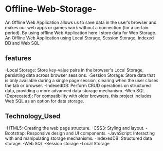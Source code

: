 # Offline-Web-Storage-
An Offline Web Application allows us to save data in the user’s browser and makes our web
apps or games work without a connection (for a certain period). By using offline Web
Application here I store data for Web Storage. An Offline Web
Application using Local Storage, Session Storage, Indexed DB and Web SQL

## features
-Local Storage: Store key-value pairs in the browser's Local Storage, persisting data across browser sessions.
-Session Storage: Store data that is only available during a single page session, clearing when the user closes the tab or browser.
-IndexedDB: Perform CRUD operations on structured data, providing a more advanced data storage mechanism.
-Web SQL (Deprecated): For compatibility with older browsers, this project includes Web SQL as an option for data storage.

## Technology_Used
-HTML5: Creating the web page structure.
-CSS3: Styling and layout.
-Bootstrap: Responsive design and UI components.
-JavaScript: Interacting with and manipulating storage mechanisms.
-IndexedDB: Structured data storage.
-Web SQL
-Session storage
-Local Storage
